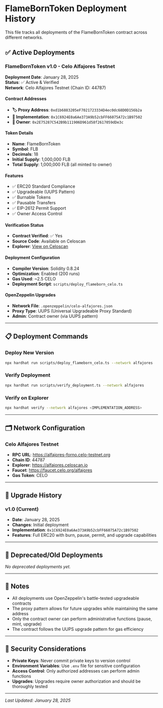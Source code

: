 # FlameBornToken Deployment History

This file tracks all deployments of the FlameBornToken contract across different networks.

## ✅ Active Deployments

### FlameBornToken v1.0 - Celo Alfajores Testnet

**Deployment Date**: January 28, 2025  
**Status**: ✅ Active & Verified  
**Network**: Celo Alfajores Testnet (Chain ID: 44787)

#### Contract Addresses
- **🏷️ Proxy Address**: `0xd1b6883205eF7021723334D4ec0dc68D0D156b2a`
- **🧠 Implementation**: `0x1C6924E0a6Ae373A9b52cbFF66075A72c1B97502`
- **👤 Owner**: `0x2E75287C542B9b111906D961d58f2617059dDe3c`

#### Token Details
- **Name**: FlameBornToken
- **Symbol**: FLB
- **Decimals**: 18
- **Initial Supply**: 1,000,000 FLB
- **Total Supply**: 1,000,000 FLB (all minted to owner)

#### Features
- ✅ ERC20 Standard Compliance
- ✅ Upgradeable (UUPS Pattern)
- ✅ Burnable Tokens
- ✅ Pausable Transfers
- ✅ EIP-2612 Permit Support
- ✅ Owner Access Control

#### Verification Status
- **Contract Verified**: ✅ Yes
- **Source Code**: Available on Celoscan
- **Explorer**: [View on Celoscan](https://alfajores.celoscan.io/address/0xd1b6883205eF7021723334D4ec0dc68D0D156b2a)

#### Deployment Configuration
- **Compiler Version**: Solidity 0.8.24
- **Optimization**: Enabled (200 runs)
- **Gas Used**: ~2.5 CELO
- **Deployment Script**: `scripts/deploy_flameborn_celo.ts`

#### OpenZeppelin Upgrades
- **Network File**: `.openzeppelin/celo-alfajores.json`
- **Proxy Type**: UUPS (Universal Upgradeable Proxy Standard)
- **Admin**: Contract owner (via UUPS pattern)

---

## 📋 Deployment Commands

### Deploy New Version
```bash
npx hardhat run scripts/deploy_flameborn_celo.ts --network alfajores
```

### Verify Deployment
```bash
npx hardhat run scripts/verify_deployment.ts --network alfajores
```

### Verify on Explorer
```bash
npx hardhat verify --network alfajores <IMPLEMENTATION_ADDRESS>
```

---

## 🗂️ Network Configuration

### Celo Alfajores Testnet
- **RPC URL**: https://alfajores-forno.celo-testnet.org
- **Chain ID**: 44787
- **Explorer**: https://alfajores.celoscan.io
- **Faucet**: https://faucet.celo.org/alfajores
- **Gas Token**: CELO

---

## 🔄 Upgrade History

### v1.0 (Current)
- **Date**: January 28, 2025
- **Changes**: Initial deployment
- **Implementation**: `0x1C6924E0a6Ae373A9b52cbFF66075A72c1B97502`
- **Features**: Full ERC20 with burn, pause, permit, and upgrade capabilities

---

## 🚨 Deprecated/Old Deployments

*No deprecated deployments yet.*

---

## 📝 Notes

- All deployments use OpenZeppelin's battle-tested upgradeable contracts
- The proxy pattern allows for future upgrades while maintaining the same address
- Only the contract owner can perform administrative functions (pause, mint, upgrade)
- The contract follows the UUPS upgrade pattern for gas efficiency

---

## 🔐 Security Considerations

- **Private Keys**: Never commit private keys to version control
- **Environment Variables**: Use `.env` file for sensitive configuration
- **Access Control**: Only authorized addresses can perform admin functions
- **Upgrades**: Upgrades require owner authorization and should be thoroughly tested

---

*Last Updated: January 28, 2025*
